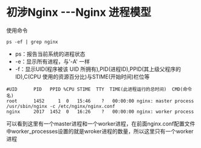 # 初涉Nginx ---Nginx 进程模型

使用命令

```shell
ps -ef | grep nginx
```

- ps：报告当前系统的进程状态
- -e：显示所有进程，与'-A' 一样
- -f：显示UID(程序被该 UID 所拥有),PID(进程ID),PPID(其上级父程序的ID),C(CPU 使用的资源百分比)与STIME(开始时间)栏位等

```shell
#UID      PID   PPID %CPU STIME  TTY  TIME(此进程运行的总时间)  CMD(命令名)
root      1452     1  0   15:46    ?   00:00:00 nginx: master process /usr/sbin/nginx -c /etc/nginx/nginx.conf
nginx     2017  1452  0   16:26    ?   00:00:00 nginx: worker process
```

可以看到这里有一个master进程和一个worker进程，在前面nginx.conf配置文件中worker_processes设置的就是wroker进程的数量，所以这里只有一个worker进程

